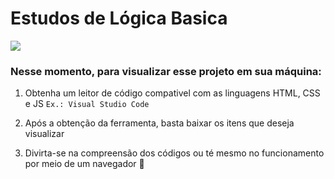 <h1>Estudos de Lógica Basica</h1> 
<img src=https://img.shields.io/badge/Status-Em%20Desenvolvimento-orange>

### Nesse momento, para visualizar esse projeto em sua máquina:
1. Obtenha um leitor de código compativel com as linguagens HTML, CSS e JS  `Ex.: Visual Studio Code`

2. Após a obtenção da ferramenta, basta baixar os itens que deseja visualizar

3. Divirta-se na compreensão dos códigos ou té mesmo no funcionamento por meio de um navegador &#129322;
